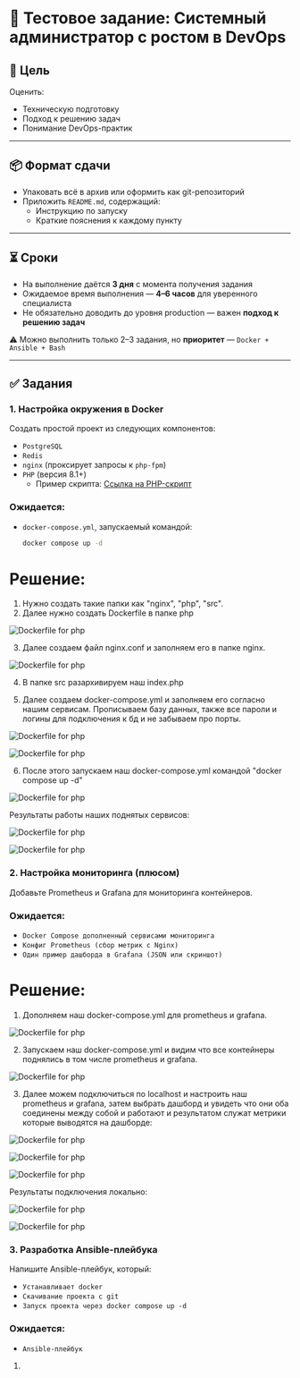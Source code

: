 # 📌 Тестовое задание: Системный администратор с ростом в DevOps

## 🎯 Цель

Оценить:

- Техническую подготовку
- Подход к решению задач
- Понимание DevOps-практик

---

## 📦 Формат сдачи

- Упаковать всё в архив или оформить как git-репозиторий
- Приложить `README.md`, содержащий:
  - Инструкцию по запуску
  - Краткие пояснения к каждому пункту

---

## ⏳ Сроки

- На выполнение даётся **3 дня** с момента получения задания
- Ожидаемое время выполнения — **4–6 часов** для уверенного специалиста
- Не обязательно доводить до уровня production — важен **подход к решению задач**

⚠️ Можно выполнить только 2–3 задания, но **приоритет** — `Docker + Ansible + Bash`

---

## ✅ Задания

### 1. Настройка окружения в Docker

Создать простой проект из следующих компонентов:

- `PostgreSQL`
- `Redis`
- `nginx` (проксирует запросы к `php-fpm`)
- `PHP` (версия 8.1+)
  - Пример скрипта: [Ссылка на PHP-скрипт](https://disk.360.yandex.ru/d/m87BkKigYk7Wag)

### Ожидается:

- `docker-compose.yml`, запускаемый командой:
  ```bash
  docker compose up -d

# Решение:
1. Нужно создать такие папки как "nginx", "php", "src".
2. Далее нужно создать Dockerfile в папке php

![Dockerfile for php](images/dockerfile_php.jpg)

3. Далее создаем файл nginx.conf и заполняем его в папке nginx.

![Dockerfile for php](images/nginxconf.jpg)

4. В папке src разархивируем наш index.php

5. Далее создаем docker-compose.yml и заполняем его согласно нашим сервисам. Прописываем базу данных, также все пароли и логины для подключения к бд и не забываем про порты.

![Dockerfile for php](images/dockercompose1.jpg)

![Dockerfile for php](images/dockercompose2.jpg)

6. После этого запускаем наш docker-compose.yml командой "docker compose up -d"

![Dockerfile for php](images/startdockercompose.jpg)

Результаты работы наших поднятых сервисов:

![Dockerfile for php](images/nginxwork.jpg)

![Dockerfile for php](images/dbcontainer.jpg)



### 2. Настройка мониторинга (плюсом)

Добавьте Prometheus и Grafana для мониторинга контейнеров.

### Ожидается:

- `Docker Compose дополненный сервисами мониторинга`
- `Конфиг Prometheus (сбор метрик c Nginx)`
- `Один пример дашборда в Grafana (JSON или скриншот)`

# Решение:

1. Дополняем наш docker-compose.yml для prometheus и grafana.

![Dockerfile for php](images/grafanaprometheus.jpg)

2. Запускаем наш docker-compose.yml и видим что все контейнеры поднялись в том числе prometheus и grafana.

![Dockerfile for php](images/containers.jpg)

3. Далее можем подключиться по localhost и настроить наш prometheus и grafana, затем выбрать дашборд и увидеть что они оба соединены между собой и работают и результатом служат метрики которые выводятся на дашборде:

![Dockerfile for php](images/metrics1.jpg)

![Dockerfile for php](images/metrics2.jpg)

![Dockerfile for php](images/metrics3.jpg)

Результаты подключения локально:

![Dockerfile for php](images/nginxexporter.jpg)

![Dockerfile for php](images/promgrafana.jpg)



### 3. Разработка Ansible-плейбука

Напишите Ansible-плейбук, который:

- `Устанавливает docker`
- `Cкачивание проекта с git`
- `Запуск проекта через docker compose up -d`

### Ожидается:

- `Ansible-плейбук`

1. 